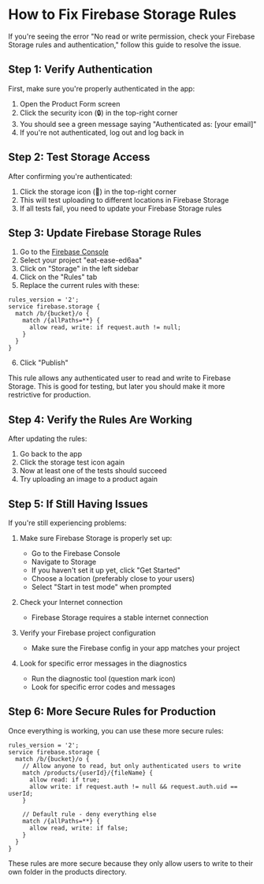 # How to Fix Firebase Storage Rules

If you're seeing the error "No read or write permission, check your Firebase Storage rules and authentication," follow this guide to resolve the issue.

## Step 1: Verify Authentication

First, make sure you're properly authenticated in the app:

1. Open the Product Form screen
2. Click the security icon (🔒) in the top-right corner
3. You should see a green message saying "Authenticated as: [your email]"
4. If you're not authenticated, log out and log back in

## Step 2: Test Storage Access

After confirming you're authenticated:

1. Click the storage icon (📁) in the top-right corner
2. This will test uploading to different locations in Firebase Storage
3. If all tests fail, you need to update your Firebase Storage rules

## Step 3: Update Firebase Storage Rules

1. Go to the [Firebase Console](https://console.firebase.google.com)
2. Select your project "eat-ease-ed6aa"
3. Click on "Storage" in the left sidebar
4. Click on the "Rules" tab
5. Replace the current rules with these:

```
rules_version = '2';
service firebase.storage {
  match /b/{bucket}/o {
    match /{allPaths=**} {
      allow read, write: if request.auth != null;
    }
  }
}
```

6. Click "Publish"

This rule allows any authenticated user to read and write to Firebase Storage. This is good for testing, but later you should make it more restrictive for production.

## Step 4: Verify the Rules Are Working

After updating the rules:

1. Go back to the app
2. Click the storage test icon again
3. Now at least one of the tests should succeed
4. Try uploading an image to a product again

## Step 5: If Still Having Issues

If you're still experiencing problems:

1. Make sure Firebase Storage is properly set up:
   - Go to the Firebase Console
   - Navigate to Storage
   - If you haven't set it up yet, click "Get Started"
   - Choose a location (preferably close to your users)
   - Select "Start in test mode" when prompted

2. Check your Internet connection
   - Firebase Storage requires a stable internet connection

3. Verify your Firebase project configuration
   - Make sure the Firebase config in your app matches your project

4. Look for specific error messages in the diagnostics
   - Run the diagnostic tool (question mark icon)
   - Look for specific error codes and messages

## Step 6: More Secure Rules for Production

Once everything is working, you can use these more secure rules:

```
rules_version = '2';
service firebase.storage {
  match /b/{bucket}/o {
    // Allow anyone to read, but only authenticated users to write
    match /products/{userId}/{fileName} {
      allow read: if true;
      allow write: if request.auth != null && request.auth.uid == userId;
    }
    
    // Default rule - deny everything else
    match /{allPaths=**} {
      allow read, write: if false;
    }
  }
}
```

These rules are more secure because they only allow users to write to their own folder in the products directory. 